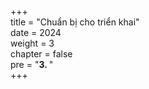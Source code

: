 +++  
title = "Chuẩn bị cho triển khai"  
date = 2024  
weight = 3  
chapter = false  
pre = "<b>3. </b>"  
+++
